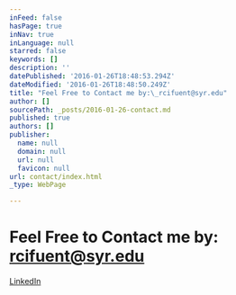 ```yaml
---
inFeed: false
hasPage: true
inNav: true
inLanguage: null
starred: false
keywords: []
description: ''
datePublished: '2016-01-26T18:48:53.294Z'
dateModified: '2016-01-26T18:48:50.249Z'
title: "Feel Free to Contact me by:\_rcifuent@syr.edu"
author: []
sourcePath: _posts/2016-01-26-contact.md
published: true
authors: []
publisher:
  name: null
  domain: null
  url: null
  favicon: null
url: contact/index.html
_type: WebPage

---
```

# Feel Free to Contact me by: rcifuent@syr.edu

[LinkedIn][0]

[0]: https://www.linkedin.com/in/rafacifuentes